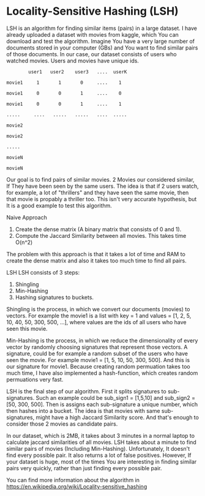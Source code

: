 # Locality-Sensitive Hashing (LSH)
LSH is an algorithm for finding similar items (pairs) in a large dataset. I have already uploaded a dataset with movies from kaggle,
which You can download and test the algorithm.
Imagine You have a very large number of documents stored in your computer (GBs) and You want to find similar pairs of those documents.
In our case, our dataset consists of users who watched movies. Users and movies have unique ids.

            user1   user2    user3   ....  userK
            
    movie1     1       1       0     ....    1
    
    movie1     0       0       1     ....    0
    
    movie1     0       0       1     ....    1
    
    .....     ....   .....   .....   ....  .....
    
    movie2
    
    movie2
    
    .....
   
    movieN
    
    movieN

Our goal is to find pairs of similar movies. 2 Movies our considered similar, If They have been seen by the same users.
The idea is that if 2 users watch, for example, a lot of "thrillers" and they have seen the same movie, then that movie is propably a thriller too.
This isn't very accurate hypothesis, but It is a good example to test this algorithm.

Naive Approach
1. Create the dense matrix (A binary matrix that consists of 0 and 1).
2. Compute the Jaccard Similarity between all movies. This takes time O(n^2)

The problem with this approach is that it takes a lot of time and RAM to create the dense matrix and also it takes too much time to find
all pairs.

LSH
LSH consists of 3 steps:
1. Shingling
2. Min-Hashing
3. Hashing signatures to buckets.

Shingling is the process, in which we convert our documents (movies) to vectors. For example the movie1 is a list with key = 1
and values = [1, 2, 5, 10, 40, 50, 300, 500, ...], where values are the ids of all users who have seen this movie.

Min-Hashing is the process, in which we reduce the dimensionality of every vector by randomly choosing signatures that represent those
vectors. A signature, could be for example a random subset of the users who have seen the movie. For example
movie1 = [1, 5, 10, 50, 300, 500]. And this is our signature for movie1.
Because creating random permuation takes too much time, I have also implemented a hash-function, which creates random permuations
very fast.

LSH is the final step of our algorithm. First it splits signatures to sub-signatures. Such an example could be
sub_sign1 = [1,5,10] and sub_sign2 = [50, 300, 500]. Then is assigns each sub-signature a unique number, which then hashes into a bucket.
The idea is that movies with same sub-signatures, might have a high Jaccard Similarity score. And that's enough to consider those 2 movies
as candidate pairs.

In our dataset, which is 2MB, it takes about 3 minutes in a normal laptop to calculate jaccard similarities of all movies.
LSH takes about a minute to find similar pairs of movies (Including Min-Hashing). Unfortunately, It doesn't find every possible pair.
It also returns a lot of false positives.
However, If your dataset is huge, most of the times You are interesting in finding similar pairs very quickly, rather than just finding
every possible pair.

You can find more information about the algorithm in https://en.wikipedia.org/wiki/Locality-sensitive_hashing
